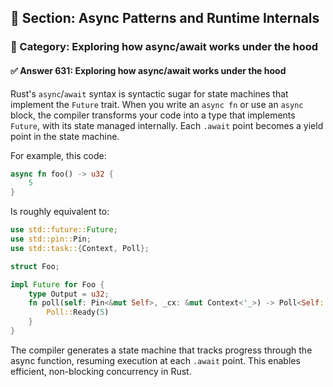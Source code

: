 ## 📘 Section: Async Patterns and Runtime Internals
### 🔹 Category: Exploring how async/await works under the hood
#### ✅ Answer 631: Exploring how async/await works under the hood

Rust's `async`/`await` syntax is syntactic sugar for state machines that implement the `Future` trait. When you write an `async fn` or use an `async` block, the compiler transforms your code into a type that implements `Future`, with its state managed internally. Each `.await` point becomes a yield point in the state machine.

For example, this code:

```rust
async fn foo() -> u32 {
    5
}
```

Is roughly equivalent to:

```rust
use std::future::Future;
use std::pin::Pin;
use std::task::{Context, Poll};

struct Foo;

impl Future for Foo {
    type Output = u32;
    fn poll(self: Pin<&mut Self>, _cx: &mut Context<'_>) -> Poll<Self::Output> {
        Poll::Ready(5)
    }
}
```

The compiler generates a state machine that tracks progress through the async function, resuming execution at each `.await` point. This enables efficient, non-blocking concurrency in Rust.
